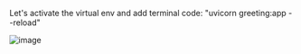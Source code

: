 Let's activate the virtual env and add terminal code: "uvicorn greeting:app --reload"

![image](https://github.com/user-attachments/assets/b5a8f888-1088-45a0-96bc-b8f9356693b9)
